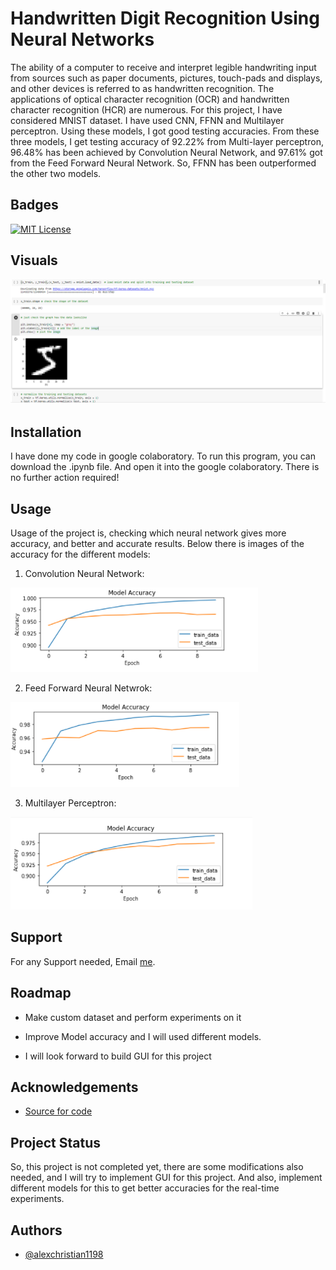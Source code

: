 
# Handwritten Digit Recognition Using Neural Networks

The ability of a computer to receive and
interpret legible handwriting input from sources such
as paper documents, pictures, touch-pads and displays,
and other devices is referred to as handwritten recognition.
The applications of optical character recognition
(OCR) and handwritten character recognition (HCR)
are numerous. For this project, I have considered MNIST dataset. I have used CNN, FFNN and Multilayer
perceptron. Using these models, I got good testing  accuracies. From these three models, I get testing accuracy of
92.22% from Multi-layer perceptron, 96.48% has been
achieved by Convolution Neural Network, and 97.61%
got from the Feed Forward Neural Network. So, FFNN
has been outperformed the other two models.
## Badges



[![MIT License](https://img.shields.io/badge/python-v3.7-blue)](https://github.com/tterb/atomic-design-ui/blob/master/LICENSEs)





## Visuals

![Dataset View](https://github.com/alex1198/Handwritten-Digit-Recogition-Using-Neural-Netwroks/blob/main/Screenshot%20(143).png?raw=true)

  
## Installation

I have done my code in google colaboratory. To run this program, you can download the .ipynb file. 
And open it into the google colaboratory. There is no further action required! 
    
## Usage

Usage of the project is, checking which neural network gives more accuracy, and better and accurate results.
Below there is images of the accuracy for the different models:

1) Convolution Neural Network: 

![CNN Accuracy](https://github.com/alex1198/Handwritten-Digit-Recogition-Using-Neural-Netwroks/blob/main/ModelAccuracyCNN.PNG?raw=true)

2) Feed Forward Neural Netwrok:

![FFNN Accuracy](https://github.com/alex1198/Handwritten-Digit-Recogition-Using-Neural-Netwroks/blob/main/ModelAccuracyFFNN.PNG?raw=true)

3) Multilayer Perceptron:

![MLP Accuracy](https://github.com/alex1198/Handwritten-Digit-Recogition-Using-Neural-Netwroks/blob/main/ModelAccuracyMLP.PNG?raw=true)





  
## Support

For any Support needed, Email [me](alexchristian1198@gmail.com).
## Roadmap

- Make custom dataset and perform experiments on it

- Improve Model accuracy and I will used different models.

- I will look forward to build GUI for this project

  
## Acknowledgements

 - [Source for code]( https://medium.com/analytics-vidhya/hand-written-digit-recognition-using-cnn-classification-process-explanation-f6d75dcb72bb#:~:text=Hand-written%20Digit%20Recognition%20Using%20CNN%20Classification%20%28Process%20Explanation%29,...%206%20Achieved%20Results.%20...%207%20Conclusion.%20)
 
  
## Project Status

So, this project is not completed yet, there are some modifications also needed, and I will try to implement GUI for this project. And also, implement different models for this to get better accuracies for the real-time experiments.  
## Authors

- [@alexchristian1198](https://github.com/alex1198)

  